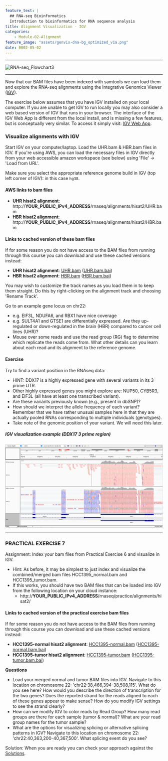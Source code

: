 ```yaml
---
feature_text: |
  ## RNA-seq Bioinformatics
  Introduction to bioinformatics for RNA sequence analysis
title: Alignment Visualization - IGV
categories:
    - Module-02-Alignment
feature_image: "assets/genvis-dna-bg_optimized_v1a.png"
date: 0002-05-02
---
```


***

![RNA-seq_Flowchart3](/assets/module_2/RNA-seq_Flowchart3.png)

***

Now that our BAM files have been indexed with samtools we can load them and explore the RNA-seq alignments using the Integrative Genomics Viewer ([IGV](https://igv.org/)).

The exercise below assumes that you have IGV installed on your local computer. If you are unable to get IGV to run locally you may also consider a web based version of IGV that runs in your browser. The interface of the IGV Web App is different from the local install, and is missing a few features, but is conceptually very similar. To access it simply visit: [IGV Web App](https://igv.org/app/).

### Visualize alignments with IGV
Start IGV on your computer/laptop. Load the UHR.bam & HBR.bam files in IGV. If you're using AWS, you can load the necessary files in IGV directly from your web accessible amazon workspace (see below) using 'File' -> 'Load from URL'.

Make sure you select the appropriate reference genome build in IGV (top left corner of IGV): in this case `hg38`.

#### AWS links to bam files

- **UHR hisat2 alignment**: http://**YOUR_PUBLIC_IPv4_ADDRESS**/rnaseq/alignments/hisat2/UHR.bam
- **HBR hisat2 alignment**: http://**YOUR_PUBLIC_IPv4_ADDRESS**/rnaseq/alignments/hisat2/HBR.bam

#### Links to cached version of these bam files
If for some reason you do not have access to the BAM files from running through this course you can download and use these cached versions instead:

- **UHR hisat2 alignment**: [UHR.bam](https://genomedata.org/rnaseq-tutorial/results/alignments/hisat/UHR.bam) ([UHR.bam.bai](https://genomedata.org/rnaseq-tutorial/results/alignments/hisat/UHR.bam.bai))
- **HBR hisat2 alignment**: [HBR.bam](https://genomedata.org/rnaseq-tutorial/results/alignments/hisat/HBR.bam) ([HBR.bam.bai](https://genomedata.org/rnaseq-tutorial/results/alignments/hisat/HBR.bam.bai))

You may wish to customize the track names as you load them in to keep them straight. Do this by right-clicking on the alignment track and choosing 'Rename Track'.

Go to an example gene locus on chr22:

* e.g. EIF3L, NDUFA6, and RBX1 have nice coverage
* e.g. SULT4A1 and GTSE1 are differentially expressed. Are they up-regulated or down-regulated in the brain (HBR) compared to cancer cell lines (UHR)?
* Mouse over some reads and use the read group (RG) flag to determine which replicate the reads come from. What other details can you learn about each read and its alignment to the reference genome.

#### Exercise
Try to find a variant position in the RNAseq data:

* HINT: DDX17 is a highly expressed gene with several variants in its 3 prime UTR.
* Other highly expressed genes you might explore are: NUP50, CYB5R3, and EIF3L (all have at least one transcribed variant).
* Are these variants previously known (e.g., present in dbSNP)?
* How should we interpret the allele frequency of each variant? Remember that we have rather unusual samples here in that they are actually pooled RNAs corresponding to multiple individuals (genotypes).
* Take note of the genomic position of your variant. We will need this later.

##### IGV visualization example (DDX17 3 prime region)

![IGV-DDX17](/assets/module_2/igv-ddx17.png)

***

### PRACTICAL EXERCISE 7
Assignment: Index your bam files from Practical Exercise 6 and visualize in IGV.

* Hint: As before, it may be simplest to just index and visualize the combined/merged bam files HCC1395_normal.bam and HCC1395_tumor.bam.
* If this works, you should have two BAM files that can be loaded into IGV from the following location on your cloud instance:
  * http://**YOUR_PUBLIC_IPv4_ADDRESS**/rnaseq/practice/alignments/hisat2/

#### Links to cached version of the practical exercise bam files
If for some reason you do not have access to the BAM files from running through this course you can download and use these cached versions instead:

- **HCC1395-normal hisat2 alignment**: [HCC1395-normal.bam](https://genomedata.org/rnaseq-tutorial/results/alignments/hisat/HCC1395_normal.bam) ([HCC1395-normal.bam.bai](https://genomedata.org/rnaseq-tutorial/results/alignments/hisat/HCC1395_normal.bam.bai))
- **HCC1395-tumor hisat2 alignment**: [HCC1395-tumor.bam](https://genomedata.org/rnaseq-tutorial/results/alignments/hisat/HCC1395_tumor.bam) ([HCC1395-tumor.bam.bai](https://genomedata.org/rnaseq-tutorial/results/alignments/hisat/HCC1395_tumor.bam.bai))


**Questions**

* Load your merged normal and tumor BAM files into IGV. Navigate to this location on chromosome 22: 'chr22:38,466,394-38,508,115'. What do you see here? How would you describe the direction of transcription for the two genes? Does the reported strand for the reads aligned to each of these genes appear to make sense? How do you modify IGV settings to see the strand clearly?
* How can we modify IGV to color reads by Read Group? How many read groups are there for each sample (tumor & normal)? What are your read group names for the tumor sample?
* What are the options for visualizing splicing or alternative splicing patterns in IGV? Navigate to this location on chromosome 22: 'chr22:40,363,200-40,367,500'. What splicing event do you see?

Solution: When you are ready you can check your approach against the [Solutions](/module-09-appendix/0009/05/01/Practical_Exercise_Solutions/#practical-exercise-7---visualize).
